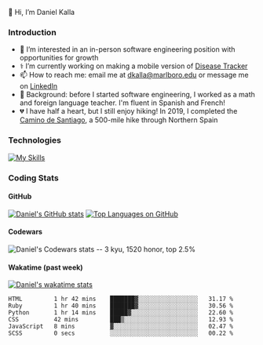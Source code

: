 👋 Hi, I’m Daniel Kalla

### Introduction

- 👀 I’m interested in an in-person software engineering position with opportunities for growth
- ⚕️ I’m currently working on making a mobile version of [Disease Tracker](https://dtkalla.github.io/Disease-Tracker/)
- 📫 How to reach me: email me at dkalla@marlboro.edu or message me on [LinkedIn](www.linkedin.com/in/daniel-kalla)
- 🍎 Background: before I started software engineering, I worked as a math and foreign language teacher.  I'm fluent in Spanish and French!
- 💔 I have half a heart, but I still enjoy hiking!  In 2019, I completed the [Camino de Santiago](https://www.responsiblevacation.com/ImagesClient/dtg-nc9430-caminoDeSantiago-FrenchWay-route-map.jpg), a 500-mile hike through Northern Spain
<!-- - 💞️ I’m looking to collaborate on ... -->


### Technologies

[![My Skills](https://skills.thijs.gg/icons?i=js,react,redux,mongodb,express,nodejs,d3,ruby,rails,py,html,css,sass,webpack,vscode,git,sqlite,postgres,r,latex&perline=10)](https://skills.thijs.gg)



### Coding Stats

#### GitHub

[![Daniel's GitHub stats](https://github-readme-stats.vercel.app/api?username=dtkalla&count_private=true&show_icons=true)](https://github.com/anuraghazra/github-readme-stats)
[![Top Languages on GitHub](https://github-readme-stats.vercel.app/api/top-langs/?username=dtkalla&layout=compact&langs_count=6&exclude_repo=portfolio-site)](https://github.com/anuraghazra/github-readme-stats)

#### Codewars
![Daniel's Codewars stats -- 3 kyu, 1520 honor, top 2.5%](https://github.r2v.ch/codewars?user=dkalla&top_languages=true)
<!-- ![Project Euler -- top 5%](https://projecteuler.net/profile/dkalla.png) -->
<!-- ![](https://www.codewars.com/users/dkalla/badges/large) -->

#### Wakatime (past week)
[![Daniel's wakatime stats](https://github-readme-stats.vercel.app/api/wakatime?username=@dtkalla&layout=compact)](https://github.com/anuraghazra/github-readme-stats)

<!--START_SECTION:waka-->

```text
HTML         1 hr 42 mins    ███████▓░░░░░░░░░░░░░░░░░   31.17 %
Ruby         1 hr 40 mins    ███████▓░░░░░░░░░░░░░░░░░   30.56 %
Python       1 hr 14 mins    █████▓░░░░░░░░░░░░░░░░░░░   22.60 %
CSS          42 mins         ███▒░░░░░░░░░░░░░░░░░░░░░   12.93 %
JavaScript   8 mins          ▓░░░░░░░░░░░░░░░░░░░░░░░░   02.47 %
SCSS         0 secs          ░░░░░░░░░░░░░░░░░░░░░░░░░   00.22 %
```

<!--END_SECTION:waka-->




<!---
dtkalla/dtkalla is a ✨ special ✨ repository because its `README.md` (this file) appears on your GitHub profile.
You can click the Preview link to take a look at your changes.
--->
